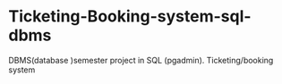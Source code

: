 # Ticketing-Booking-system-sql-dbms
DBMS(database )semester project in SQL (pgadmin). Ticketing/booking system 
